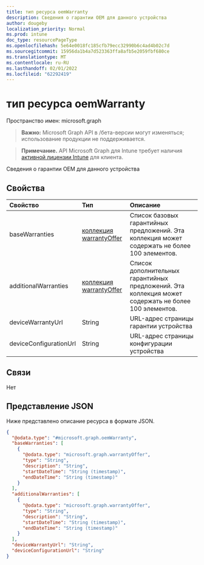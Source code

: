 ```yaml
---
title: тип ресурса oemWarranty
description: Сведения о гарантии OEM для данного устройства
author: dougeby
localization_priority: Normal
ms.prod: intune
doc_type: resourcePageType
ms.openlocfilehash: 5e64e0018fc185cfb79ecc32990b6c4ad4b02c7d
ms.sourcegitcommit: 15956da1b4a7d523363ffa8afb5e2059fbf680ce
ms.translationtype: MT
ms.contentlocale: ru-RU
ms.lasthandoff: 02/01/2022
ms.locfileid: "62292419"
---
```

# <a name="oemwarranty-resource-type"></a>тип ресурса oemWarranty

Пространство имен: microsoft.graph

> **Важно:** Microsoft Graph API в /бета-версии могут изменяться; использование продукции не поддерживается.

> **Примечание.** API Microsoft Graph для Intune требует наличия [активной лицензии Intune](https://go.microsoft.com/fwlink/?linkid=839381) для клиента.

Сведения о гарантии OEM для данного устройства

## <a name="properties"></a>Свойства
|Свойство|Тип|Описание|
|:---|:---|:---|
|baseWarranties|[коллекция warrantyOffer](../resources/intune-devices-warrantyoffer.md)|Список базовых гарантийных предложений. Эта коллекция может содержать не более 100 элементов.|
|additionalWarranties|[коллекция warrantyOffer](../resources/intune-devices-warrantyoffer.md)|Список дополнительных гарантийных предложений. Эта коллекция может содержать не более 100 элементов.|
|deviceWarrantyUrl|String|URL-адрес страницы гарантии устройства|
|deviceConfigurationUrl|String|URL-адрес страницы конфигурации устройства|

## <a name="relationships"></a>Связи
Нет

## <a name="json-representation"></a>Представление JSON
Ниже представлено описание ресурса в формате JSON.
<!-- {
  "blockType": "resource",
  "@odata.type": "microsoft.graph.oemWarranty"
}
-->
``` json
{
  "@odata.type": "#microsoft.graph.oemWarranty",
  "baseWarranties": [
    {
      "@odata.type": "microsoft.graph.warrantyOffer",
      "type": "String",
      "description": "String",
      "startDateTime": "String (timestamp)",
      "endDateTime": "String (timestamp)"
    }
  ],
  "additionalWarranties": [
    {
      "@odata.type": "microsoft.graph.warrantyOffer",
      "type": "String",
      "description": "String",
      "startDateTime": "String (timestamp)",
      "endDateTime": "String (timestamp)"
    }
  ],
  "deviceWarrantyUrl": "String",
  "deviceConfigurationUrl": "String"
}
```




